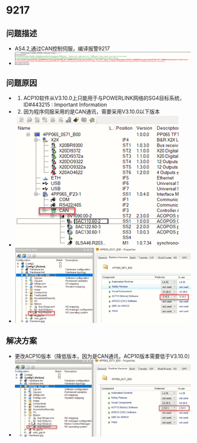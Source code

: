 # 9217
## 问题描述
- AS4.2,通过CAN控制伺服，编译报警9217
- ![Img](./FILES/9217.md/img-20220810134629.png)
## 问题原因
- 1. ACP10软件从V3.10.0上只能用于与POWERLINK网络的SG4目标系统，ID#443215 : Important Information
- 2. 因为程序伺服采用的是CAN通讯，需要采用V3.10.0以下版本
- ![Img](./FILES/9217.md/img-20220810134652.png)
- ![Img](./FILES/9217.md/img-20220810134704.png)
## 解决方案
- 更改ACP10版本（降低版本，因为是CAN通讯，ACP10版本需要低于V3.10.0）
- ![Img](./FILES/9217.md/img-20220810134717.png)
